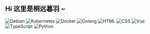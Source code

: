 ## Hi 这里是桐远暮羽 ~

<!--
**MoriDreamers/MoriDreamers** is a ✨ _special_ ✨ repository because its `README.md` (this file) appears on your GitHub profile.

Here are some ideas to get you started:

- 🔭 I’m currently working on ...
- 🌱 I’m currently learning ...
- 👯 I’m looking to collaborate on ...
- 🤔 I’m looking for help with ...
- 💬 Ask me about ...
- 📫 How to reach me: ...
- 😄 Pronouns: ...
- ⚡ Fun fact: ...
-->
![Debian](https://img.shields.io/badge/OS-Debian-A80030?style=for-the-badge&logo=debian&logoColor=white&shadow=0) 
![Kubernetes](https://img.shields.io/badge/Kubernetes-326CE5?style=for-the-badge&logo=kubernetes&logoColor=white&shadow=0) 
![Docker](https://img.shields.io/badge/Docker-2496ED?style=for-the-badge&logo=docker&logoColor=white&shadow=0) 
![Golang](https://img.shields.io/badge/Golang-00ADD8?style=for-the-badge&logo=go&logoColor=white&shadow=0) 
![HTML](https://img.shields.io/badge/HTML5-E34F26?style=for-the-badge&logo=html5&logoColor=white&shadow=0) 
![CSS](https://img.shields.io/badge/CSS3-1572B6?style=for-the-badge&logo=css3&logoColor=white&shadow=0) 
![Vue](https://img.shields.io/badge/Vue-4FC08D?style=for-the-badge&logo=vue.js&logoColor=white&shadow=0) 
![TypeScript](https://img.shields.io/badge/TypeScript-3178C6?style=for-the-badge&logo=typescript&logoColor=white&shadow=0)
![Python](https://img.shields.io/badge/Python-3776AB?style=for-the-badge&logo=python&logoColor=white&shadow=0)
